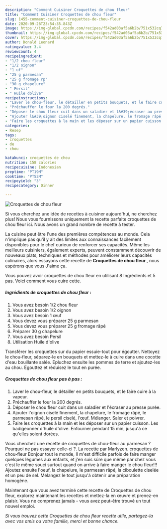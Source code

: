 ```yaml
---
description: "Comment Cuisiner Croquettes de chou fleur"
title: "Comment Cuisiner Croquettes de chou fleur"
slug: 1455-comment-cuisiner-croquettes-de-chou-fleur
date: 2020-09-26T23:54:35.843Z
image: https://img-global.cpcdn.com/recipes/f542ad03af5a6b2b/751x532cq70/croquettes-de-chou-fleur-photo-principale-de-la-recette.jpg
thumbnail: https://img-global.cpcdn.com/recipes/f542ad03af5a6b2b/751x532cq70/croquettes-de-chou-fleur-photo-principale-de-la-recette.jpg
cover: https://img-global.cpcdn.com/recipes/f542ad03af5a6b2b/751x532cq70/croquettes-de-chou-fleur-photo-principale-de-la-recette.jpg
author: Donald Leonard
ratingvalue: 3.4
reviewcount: 4
recipeingredient:
- "1/2 chou fleur"
- "1/2 oignon"
- "1 uf"
- "25 g parmesan"
- "25 g fromage rp"
- "30 g chapelure"
- " Persil"
- " Huile dolive"
recipeinstructions:
- "Laver le chou-fleur, le détailler en petits bouquets, et le faire cuire à la vapeur."
- "Préchauffer le four la 200 degrés."
- "Déposer le chou fleur cuit dans un saladier et l&#39;écraser au presse purée."
- "Ajouter l&#39;oignon ciselé finement, la chapelure, le fromage râpé, le parmesan râpé, le persil ciselé, l&#39;œuf. Mélanger. Saler et poivrer."
- "Faire les croquettes à la main et les déposer sur un papier cuisson. Les badigeonner d&#39;huile d&#39;olive. Enfourner pendant 15 min, jusqu&#39;à ce qu&#39;elles soient dorées."
categories:
- Resep
tags:
- croquettes
- de
- chou

katakunci: croquettes de chou 
nutrition: 158 calories
recipecuisine: Indonesian
preptime: "PT19M"
cooktime: "PT52M"
recipeyield: "3"
recipecategory: Dinner

---
```



![Croquettes de chou fleur](https://img-global.cpcdn.com/recipes/f542ad03af5a6b2b/751x532cq70/croquettes-de-chou-fleur-photo-principale-de-la-recette.jpg)

Si vous cherchez une idée de recettes à cuisiner aujourd'hui, ne cherchez plus! Nous vous fournissons uniquement la recette parfaite croquettes de chou fleur ici. Nous avons un grand nombre de recette à tester.

La cuisine peut être l'une des premières compétences au monde. Cela n'implique pas qu'il y ait des limites aux connaissances facilement disponibles pour le chef curieux de renforcer ses capacités. Même les meilleurs cuisiniers, également experts, peuvent constamment découvrir de nouveaux plats, techniques et méthodes pour améliorer leurs capacités culinaires, alors essayons cette recette de <strong> Croquettes de chou fleur </strong>, nous espérons que vous J'aime ça.

<!--inarticleads1-->

Vous pouvez avoir croquettes de chou fleur en utilisant 8 Ingrédients et 5 pas. Voici comment vous cuire cette.

##### Ingrédients de croquettes de chou fleur :

1. Vous avez besoin 1/2 chou fleur
1. Vous avez besoin 1/2 oignon
1. Vous avez besoin 1 œuf
1. Vous devez vous préparer 25 g parmesan
1. Vous devez vous préparer 25 g fromage râpé
1. Préparer 30 g chapelure
1. Vous avez besoin  Persil
1. Utilisation  Huile d&#39;olive


Transférer les croquettes sur du papier essuie-tout pour égoutter. Nettoyez le chou-fleur, séparez-le en bouquets et mettez-le à cuire dans une cocotte d&#39;eau bouillante salée. Epluchez ensuite les pommes de terre et ajoutez-les au chou. Egouttez et réduisez le tout en purée. 

<!--inarticleads2-->

##### Croquettes de chou fleur pas à pas :

1. Laver le chou-fleur, le détailler en petits bouquets, et le faire cuire à la vapeur.
1. Préchauffer le four la 200 degrés.
1. Déposer le chou fleur cuit dans un saladier et l&#39;écraser au presse purée.
1. Ajouter l&#39;oignon ciselé finement, la chapelure, le fromage râpé, le parmesan râpé, le persil ciselé, l&#39;œuf. Mélanger. Saler et poivrer.
1. Faire les croquettes à la main et les déposer sur un papier cuisson. Les badigeonner d&#39;huile d&#39;olive. Enfourner pendant 15 min, jusqu&#39;à ce qu&#39;elles soient dorées.


Vous cherchez une recette de croquettes de chou-fleur au parmesan ? Pourquoi ne pas essayer celle-ci ?. La recette par Marlyzen. croquettes de chou-fleur Bonjour tout le monde, Il m&#39;est difficile parfois de faire manger quelques légumes aux enfants, et j&#39;en suis sûre que même par chez vous c&#39;est le même souci surtout quand on arrive à faire manger le chou fleur!!! Ajoutez ensuite l&#39;oeuf, la chapelure, le parmesan râpé, la ciboulette ciselée et un peu de sel. Mélangez le tout jusqu&#39;à obtenir une préparation homogène. 

<!--inarticleads1-->

<p>
Maintenant que vous avez terminé cette recette de Croquettes de chou fleur, explorez maintenant les recettes et mettez-la en œuvre et prenez-en plaisir. Vous ne comprenez jamais - vous avez peut-être trouvé un tout nouvel emploi.
</p>

<p>
<i>Si vous trouvez cette Croquettes de chou fleur recette utile, partagez-la avec vos amis ou votre famille, merci et bonne chance.</i>
</p>
